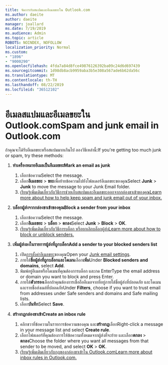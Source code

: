 ```yaml
---
title: จัดการกับสแปมและอีเมลขยะใน Outlook.com
ms.author: daeite
author: daeite
manager: joallard
ms.date: 7/19/2019
ms.audience: Admin
ms.topic: article
ROBOTS: NOINDEX, NOFOLLOW
localization_priority: Normal
ms.custom:
- "1896"
- "9000290"
ms.openlocfilehash: 4fda7a84d8fce49876126392ba09c24d6d697439
ms.sourcegitcommit: 1d98db8acb9959aba3b5e308a567ade6b62da56c
ms.translationtype: MT
ms.contentlocale: th-TH
ms.lasthandoff: 08/22/2019
ms.locfileid: "36512102"
---
```

# <a name="spam-and-junk-email-in-outlookcom"></a><span data-ttu-id="4b33b-102">อีเมลสแปมและอีเมลขยะใน Outlook.com</span><span class="sxs-lookup"><span data-stu-id="4b33b-102">Spam and junk email in Outlook.com</span></span>

<span data-ttu-id="4b33b-103">ถ้าคุณจะได้รับอีเมลขยะหรือสแปมมากเกินไป ลองวิธีเหล่านี้:</span><span class="sxs-lookup"><span data-stu-id="4b33b-103">If you're getting too much junk or spam, try these methods:</span></span>

1. <span data-ttu-id="4b33b-104">**ทำเครื่องหมายอีเมลเป็นอีเมลขยะ**</span><span class="sxs-lookup"><span data-stu-id="4b33b-104">**Mark an email as junk**</span></span>
    1. <span data-ttu-id="4b33b-105">เลือกข้อความ</span><span class="sxs-lookup"><span data-stu-id="4b33b-105">Select the message.</span></span>
    1. <span data-ttu-id="4b33b-106">เลือก**อีเมลขยะ** > **ขยะ**เพื่อย้ายข้อความไปยังโฟลเดอร์อีเมลขยะของคุณ</span><span class="sxs-lookup"><span data-stu-id="4b33b-106">Select **Junk** > **Junk** to move the message to your Junk Email folder.</span></span>
    1. [<span data-ttu-id="4b33b-107">เรียนรู้เพิ่มเติมเกี่ยวกับวิธีการช่วยเก็บสแปมและอีเมลขยะออกจากกล่องขาเข้าของคุณ</span><span class="sxs-lookup"><span data-stu-id="4b33b-107">Learn more about how to help keep spam and junk email out of your inbox.</span></span>](https://support.office.com/article/a3ece97b-82f8-4a5e-9ac3-e92fa6427ae4?wt.mc_id=Office_Outlook_com_Alchemy)

1. <span data-ttu-id="4b33b-108">**บล็อกผู้ส่งจากกล่องขาเข้าของคุณ**</span><span class="sxs-lookup"><span data-stu-id="4b33b-108">**Block a sender from your inbox**</span></span>
    1. <span data-ttu-id="4b33b-109">เลือกข้อความ</span><span class="sxs-lookup"><span data-stu-id="4b33b-109">Select the message.</span></span>
    1. <span data-ttu-id="4b33b-110">เลือก**อีเมลขยะ** > **บล็อก** > **ตกลง**</span><span class="sxs-lookup"><span data-stu-id="4b33b-110">Select **Junk** > **Block** > **OK**.</span></span>
    1. [<span data-ttu-id="4b33b-111">เรียนรู้เพิ่มเติมเกี่ยวกับวิธีการบล็อก หรือยกเลิกบล็อกผู้ส่ง</span><span class="sxs-lookup"><span data-stu-id="4b33b-111">Learn more about how to block or unblock senders.</span></span>](https://support.office.com/article/afba1c94-77bb-4f50-8b85-057cf52f4d5e?wt.mc_id=Office_Outlook_com_Alchemy)

1. <span data-ttu-id="4b33b-112">**เพิ่มผู้ส่งลงในรายการผู้ส่งที่ถูกบล็อก**</span><span class="sxs-lookup"><span data-stu-id="4b33b-112">**Add a sender to your blocked senders list**</span></span>
    1. <span data-ttu-id="4b33b-113">เปิด[การตั้งค่าอีเมลขยะ](https://outlook.live.com/mail/options/mail/junkEmail/blockedSendersAndDomainsV2)ของคุณ</span><span class="sxs-lookup"><span data-stu-id="4b33b-113">Open your [Junk email settings](https://outlook.live.com/mail/options/mail/junkEmail/blockedSendersAndDomainsV2).</span></span>
    1. <span data-ttu-id="4b33b-114">ภายใต้**ชื่อผู้ส่งที่ถูกบล็อกและโดเมน**เลือก**เพิ่ม**</span><span class="sxs-lookup"><span data-stu-id="4b33b-114">Under **Blocked senders and domains**, select **Add**.</span></span>
    1. <span data-ttu-id="4b33b-115">พิมพ์อยู่อีเมลหรือโดเมนที่คุณต้องการบล็อก และกด Enter</span><span class="sxs-lookup"><span data-stu-id="4b33b-115">Type the email address or domain you want to block and press Enter.</span></span>
    1. <span data-ttu-id="4b33b-116">ภายใต้**ตัวกรอง**เลือกถ้าคุณต้องการเชื่อถืออีเมลจากที่อยู่ภายใต้ชื่อผู้ส่งที่ปลอดภัย และโดเมน และรายชื่อส่งเมล์ที่ปลอดภัย</span><span class="sxs-lookup"><span data-stu-id="4b33b-116">Under **Filters**, choose if you want to trust email from addresses under Safe senders and domains and Safe mailing lists.</span></span>
    1. <span data-ttu-id="4b33b-117">เลือก**บันทึก**</span><span class="sxs-lookup"><span data-stu-id="4b33b-117">Select **Save**.</span></span>

1. <span data-ttu-id="4b33b-118">**สร้างกฎกล่องขาเข้า**</span><span class="sxs-lookup"><span data-stu-id="4b33b-118">**Create an inbox rule**</span></span>
    1. <span data-ttu-id="4b33b-119">คลิกขวาที่ข้อความในรายการข้อความของคุณ และ**สร้างกฎ**เลือก</span><span class="sxs-lookup"><span data-stu-id="4b33b-119">Right-click a message in your message list and select **Create rule**.</span></span>
    1. <span data-ttu-id="4b33b-120">เลือกโฟลเดอร์ที่คุณต้องการให้ข้อความทั้งหมดจากผู้ส่งที่จะย้าย และเลือก**ตกลง** > **ตกลง**</span><span class="sxs-lookup"><span data-stu-id="4b33b-120">Choose the folder where you want all messages from that sender to be moved, and select **OK** > **OK**.</span></span>
    1. [<span data-ttu-id="4b33b-121">เรียนรู้เพิ่มเติมเกี่ยวกับกฎของกล่องขาเข้าใน Outlook.com</span><span class="sxs-lookup"><span data-stu-id="4b33b-121">Learn more about inbox rules in Outlook.com.</span></span>](https://support.office.com/article/4b094371-a5d7-49bd-8b1b-4e4896a7cc5d?wt.mc_id=Office_Outlook_com_Alchemy)